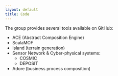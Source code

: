 ```yaml
---
layout: default
title: Code
---
```


The group provides several tools available on GitHub:

  - ACE (Abstract Composition Engine)
  - ScalaMOF 
  - Island (terrain generation)
  - Sensor Network & Cyber-physical systems:
    - COSMIC
    - DEPOSIT
  - Adore (business process composition)
